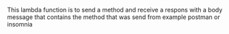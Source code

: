 This lambda function is to send a method and receive a respons with a body message that contains the method that was send from example postman or insomnia

